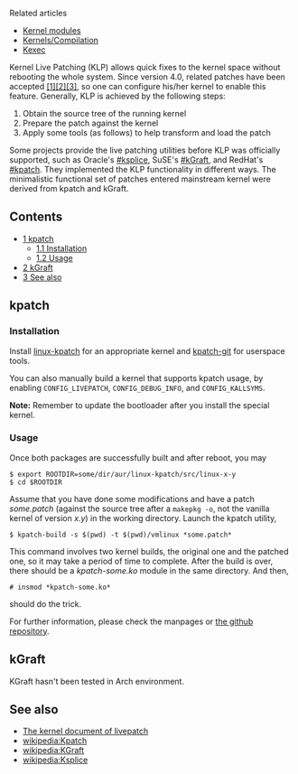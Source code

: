 Related articles

*   [Kernel modules](/index.php/Kernel_modules "Kernel modules")
*   [Kernels/Compilation](/index.php/Kernels/Compilation "Kernels/Compilation")
*   [Kexec](/index.php/Kexec "Kexec")

Kernel Live Patching (KLP) allows quick fixes to the kernel space without rebooting the whole system. Since version 4.0, related patches have been accepted [[1]](https://lwn.net/Articles/619390/)[[2]](https://lwn.net/Articles/622936/)[[3]](https://lwn.net/Articles/634649/), so one can configure his/her kernel to enable this feature. Generally, KLP is achieved by the following steps:

1.  Obtain the source tree of the running kernel
2.  Prepare the patch against the kernel
3.  Apply some tools (as follows) to help transform and load the patch

Some projects provide the live patching utilities before KLP was officially supported, such as Oracle's [#ksplice](#ksplice), SuSE's [#kGraft](#kGraft), and RedHat's [#kpatch](#kpatch). They implemented the KLP functionality in different ways. The minimalistic functional set of patches entered mainstream kernel were derived from kpatch and kGraft.

## Contents

*   [1 kpatch](#kpatch)
    *   [1.1 Installation](#Installation)
    *   [1.2 Usage](#Usage)
*   [2 kGraft](#kGraft)
*   [3 See also](#See_also)

## kpatch

### Installation

Install [linux-kpatch](https://aur.archlinux.org/packages/linux-kpatch/) for an appropriate kernel and [kpatch-git](https://aur.archlinux.org/packages/kpatch-git/) for userspace tools.

You can also manually build a kernel that supports kpatch usage, by enabling `CONFIG_LIVEPATCH`, `CONFIG_DEBUG_INFO`, and `CONFIG_KALLSYMS`.

**Note:** Remember to update the bootloader after you install the special kernel.

### Usage

Once both packages are successfully built and after reboot, you may

```
$ export ROOTDIR=some/dir/aur/linux-kpatch/src/linux-x-y
$ cd $ROOTDIR

```

Assume that you have done some modifications and have a patch *some.patch* (against the source tree after a `makepkg -o`, not the vanilla kernel of version *x.y*) in the working directory. Launch the kpatch utility,

```
$ kpatch-build -s $(pwd) -t $(pwd)/vmlinux *some.patch*

```

This command involves two kernel builds, the original one and the patched one, so it may take a period of time to complete. After the build is over, there should be a *kpatch-some.ko* module in the same directory. And then,

```
# insmod *kpatch-some.ko*

```

should do the trick.

For further information, please check the manpages or [the github repository](https://github.com/dynup/kpatch).

## kGraft

KGraft hasn't been tested in Arch environment.

## See also

*   [The kernel document of livepatch](https://www.kernel.org/doc/Documentation/livepatch/livepatch.txt)
*   [wikipedia:Kpatch](https://en.wikipedia.org/wiki/Kpatch "wikipedia:Kpatch")
*   [wikipedia:KGraft](https://en.wikipedia.org/wiki/KGraft "wikipedia:KGraft")
*   [wikipedia:Ksplice](https://en.wikipedia.org/wiki/Ksplice "wikipedia:Ksplice")